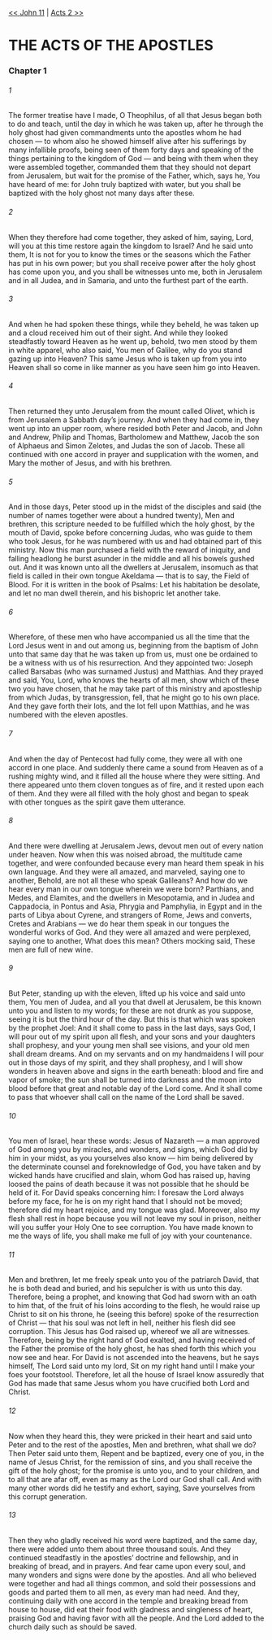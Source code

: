 [<< John 11](John%2011)  |  [Acts 2 >>](Acts%202)

# THE ACTS OF THE APOSTLES
### Chapter 1
###### 1

The former treatise have I made, O Theophilus, of all that Jesus began both to do and teach, until the day in which he was taken up, after he through the holy ghost had given commandments unto the apostles whom he had chosen — to whom also he showed himself alive after his sufferings by many infallible proofs, being seen of them forty days and speaking of the things pertaining to the kingdom of God — and being with them when they were assembled together, commanded them that they should not depart from Jerusalem, but wait for the promise of the Father, which, says he, You have heard of me: for John truly baptized with water, but you shall be baptized with the holy ghost not many days after these.

###### 2
When they therefore had come together, they asked of him, saying, Lord, will you at this time restore again the kingdom to Israel? And he said unto them, It is not for you to know the times or the seasons which the Father has put in his own power; but you shall receive power after the holy ghost has come upon you, and you shall be witnesses unto me, both in Jerusalem and in all Judea, and in Samaria, and unto the furthest part of the earth.

###### 3
And when he had spoken these things, while they beheld, he was taken up and a cloud received him out of their sight. And while they looked steadfastly toward Heaven as he went up, behold, two men stood by them in white apparel, who also said, You men of Galilee, why do you stand gazing up into Heaven? This same Jesus who is taken up from you into Heaven shall so come in like manner as you have seen him go into Heaven.

###### 4
Then returned they unto Jerusalem from the mount called Olivet, which is from Jerusalem a Sabbath day’s journey. And when they had come in, they went up into an upper room, where resided both Peter and Jacob, and John and Andrew, Philip and Thomas, Bartholomew and Matthew, Jacob the son of Alphaeus and Simon Zelotes, and Judas the son of Jacob. These all continued with one accord in prayer and supplication with the women, and Mary the mother of Jesus, and with his brethren.

###### 5
And in those days, Peter stood up in the midst of the disciples and said (the number of names together were about a hundred twenty), Men and brethren, this scripture needed to be fulfilled which the holy ghost, by the mouth of David, spoke before concerning Judas, who was guide to them who took Jesus, for he was numbered with us and had obtained part of this ministry. Now this man purchased a field with the reward of iniquity, and falling headlong he burst asunder in the middle and all his bowels gushed out. And it was known unto all the dwellers at Jerusalem, insomuch as that field is called in their own tongue Akeldama — that is to say, the Field of Blood. For it is written in the book of Psalms: Let his habitation be desolate, and let no man dwell therein, and his bishopric let another take.

###### 6
Wherefore, of these men who have accompanied us all the time that the Lord Jesus went in and out among us, beginning from the baptism of John unto that same day that he was taken up from us, must one be ordained to be a witness with us of his resurrection. And they appointed two: Joseph called Barsabas (who was surnamed Justus) and Matthias. And they prayed and said, You, Lord, who knows the hearts of all men, show which of these two you have chosen, that he may take part of this ministry and apostleship from which Judas, by transgression, fell, that he might go to his own place. And they gave forth their lots, and the lot fell upon Matthias, and he was numbered with the eleven apostles.

###### 7
And when the day of Pentecost had fully come, they were all with one accord in one place. And suddenly there came a sound from Heaven as of a rushing mighty wind, and it filled all the house where they were sitting. And there appeared unto them cloven tongues as of fire, and it rested upon each of them. And they were all filled with the holy ghost and began to speak with other tongues as the spirit gave them utterance.

###### 8
And there were dwelling at Jerusalem Jews, devout men out of every nation under heaven. Now when this was noised abroad, the multitude came together, and were confounded because every man heard them speak in his own language. And they were all amazed, and marveled, saying one to another, Behold, are not all these who speak Galileans? And how do we hear every man in our own tongue wherein we were born? Parthians, and Medes, and Elamites, and the dwellers in Mesopotamia, and in Judea and Cappadocia, in Pontus and Asia, Phrygia and Pamphylia, in Egypt and in the parts of Libya about Cyrene, and strangers of Rome, Jews and converts, Cretes and Arabians — we do hear them speak in our tongues the wonderful works of God. And they were all amazed and were perplexed, saying one to another, What does this mean? Others mocking said, These men are full of new wine.

###### 9
But Peter, standing up with the eleven, lifted up his voice and said unto them, You men of Judea, and all you that dwell at Jerusalem, be this known unto you and listen to my words; for these are not drunk as you suppose, seeing it is but the third hour of the day. But this is that which was spoken by the prophet Joel: And it shall come to pass in the last days, says God, I will pour out of my spirit upon all flesh, and your sons and your daughters shall prophesy, and your young men shall see visions, and your old men shall dream dreams. And on my servants and on my handmaidens I will pour out in those days of my spirit, and they shall prophesy, and I will show wonders in heaven above and signs in the earth beneath: blood and fire and vapor of smoke; the sun shall be turned into darkness and the moon into blood before that great and notable day of the Lord come. And it shall come to pass that whoever shall call on the name of the Lord shall be saved.

###### 10
You men of Israel, hear these words: Jesus of Nazareth — a man approved of God among you by miracles, and wonders, and signs, which God did by him in your midst, as you yourselves also know — him being delivered by the determinate counsel and foreknowledge of God, you have taken and by wicked hands have crucified and slain, whom God has raised up, having loosed the pains of death because it was not possible that he should be held of it. For David speaks concerning him: I foresaw the Lord always before my face, for he is on my right hand that I should not be moved; therefore did my heart rejoice, and my tongue was glad. Moreover, also my flesh shall rest in hope because you will not leave my soul in prison, neither will you suffer your Holy One to see corruption. You have made known to me the ways of life, you shall make me full of joy with your countenance.

###### 11
Men and brethren, let me freely speak unto you of the patriarch David, that he is both dead and buried, and his sepulcher is with us unto this day. Therefore, being a prophet, and knowing that God had sworn with an oath to him that, of the fruit of his loins according to the flesh, he would raise up Christ to sit on his throne, he (seeing this before) spoke of the resurrection of Christ — that his soul was not left in hell, neither his flesh did see corruption. This Jesus has God raised up, whereof we all are witnesses. Therefore, being by the right hand of God exalted, and having received of the Father the promise of the holy ghost, he has shed forth this which you now see and hear. For David is not ascended into the heavens, but he says himself, The Lord said unto my lord, Sit on my right hand until I make your foes your footstool. Therefore, let all the house of Israel know assuredly that God has made that same Jesus whom you have crucified both Lord and Christ.

###### 12
Now when they heard this, they were pricked in their heart and said unto Peter and to the rest of the apostles, Men and brethren, what shall we do? Then Peter said unto them, Repent and be baptized, every one of you, in the name of Jesus Christ, for the remission of sins, and you shall receive the gift of the holy ghost; for the promise is unto you, and to your children, and to all that are afar off, even as many as the Lord our God shall call. And with many other words did he testify and exhort, saying, Save yourselves from this corrupt generation.

###### 13
Then they who gladly received his word were baptized, and the same day, there were added unto them about three thousand souls. And they continued steadfastly in the apostles’ doctrine and fellowship, and in breaking of bread, and in prayers. And fear came upon every soul, and many wonders and signs were done by the apostles. And all who believed were together and had all things common, and sold their possessions and goods and parted them to all men, as every man had need. And they, continuing daily with one accord in the temple and breaking bread from house to house, did eat their food with gladness and singleness of heart, praising God and having favor with all the people. And the Lord added to the church daily such as should be saved.